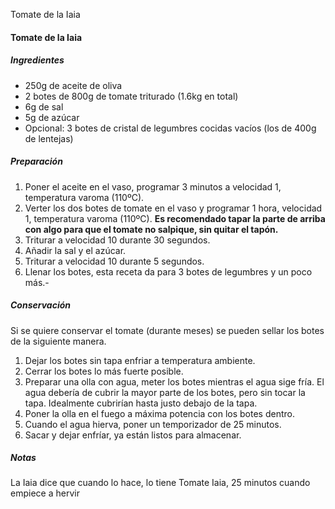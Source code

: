 Tomate de la Iaia

#### Tomate de la Iaia

##### Ingredientes

* 250g de aceite de oliva
* 2 botes de 800g de tomate triturado (1.6kg en total)
* 6g de sal
* 5g de azúcar
* Opcional: 3 botes de cristal de legumbres cocidas vacíos (los de 400g de lentejas)

##### Preparación

1. Poner el aceite en el vaso, programar 3 minutos a velocidad 1, temperatura varoma (110ºC).
2. Verter los dos botes de tomate en el vaso y programar 1 hora, velocidad 1, temperatura varoma (110ºC). **Es recomendado tapar la parte de arriba con algo para que el tomate no salpique, sin quitar el tapón.**
3. Triturar a velocidad 10 durante 30 segundos.
4. Añadir la sal y el azúcar.
5. Triturar a velocidad 10 durante 5 segundos.
6. Llenar los botes, esta receta da para 3 botes de legumbres y un poco más.-

##### Conservación

Si se quiere conservar el tomate (durante meses) se pueden sellar los botes de la siguiente manera.

1. Dejar los botes sin tapa enfriar a temperatura ambiente.
2. Cerrar los botes lo más fuerte posible.
3. Preparar una olla con agua, meter los botes mientras el agua sige fría. El agua debería de cubrir la mayor parte de los botes, pero sin tocar la tapa. Idealmente cubrirían hasta justo debajo de la tapa.
4. Poner la olla en el fuego a máxima potencia con los botes dentro.
5. Cuando el agua hierva, poner un temporizador de 25 minutos.
6. Sacar y dejar enfríar, ya están listos para almacenar.

##### Notas

La Iaia dice que cuando lo hace, lo tiene Tomate Iaia, 25 minutos cuando empiece a hervir